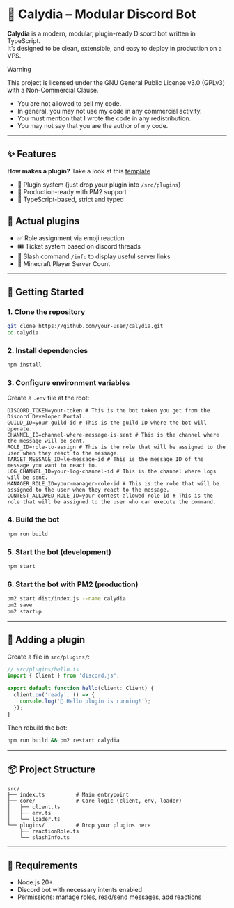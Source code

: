 # 🤖 Calydia – Modular Discord Bot

**Calydia** is a modern, modular, plugin-ready Discord bot written in TypeScript.  
It’s designed to be clean, extensible, and easy to deploy in production on a VPS.

> [!WARNING]  
> This project is licensed under the GNU General Public License v3.0 (GPLv3) with a Non-Commercial Clause.
>
> - You are not allowed to sell my code.
> - In general, you may not use my code in any commercial activity.
> - You must mention that I wrote the code in any redistribution.
> - You may not say that you are the author of my code.

---

## ✨ Features
**How makes a plugin?** Take a look at this [template](https://github.com/loyfael/Calydia/blob/main/src/plugins/pluginExample.md)
- 🧩 Plugin system (just drop your plugin into `/src/plugins`)
- 🔁 Production-ready with PM2 support
- 🧪 TypeScript-based, strict and typed
## 🧩 Actual plugins 
- ✅ Role assignment via emoji reaction
- 🎟️ Ticket system based on discord threads
- 💬 Slash command `/info` to display useful server links
- 🧊 Minecraft Player Server Count
---

## 🚀 Getting Started

### 1. Clone the repository

```bash
git clone https://github.com/your-user/calydia.git
cd calydia
```

### 2. Install dependencies

```bash
npm install
```

### 3. Configure environment variables

Create a `.env` file at the root:

```env
DISCORD_TOKEN=your-token # This is the bot token you get from the Discord Developer Portal.
GUILD_ID=your-guild-id # This is the guild ID where the bot will operate.
CHANNEL_ID=channel-where-message-is-sent # This is the channel where the message will be sent.
ROLE_ID=role-to-assign # This is the role that will be assigned to the user when they react to the message.
TARGET_MESSAGE_ID=le-message-id # This is the message ID of the message you want to react to.
LOG_CHANNEL_ID=your-log-channel-id # This is the channel where logs will be sent.
MANAGER_ROLE_ID=your-manager-role-id # This is the role that will be assigned to the user when they react to the message.
CONTEST_ALLOWED_ROLE_ID=your-contest-allowed-role-id # This is the role that will be assigned to the user who can execute the command.
```

### 4. Build the bot

```bash
npm run build
```

### 5. Start the bot (development)

```bash
npm start
```

### 6. Start the bot with PM2 (production)

```bash
pm2 start dist/index.js --name calydia
pm2 save
pm2 startup
```

---

## 🧩 Adding a plugin

Create a file in `src/plugins/`:

```ts
// src/plugins/hello.ts
import { Client } from 'discord.js';

export default function hello(client: Client) {
  client.on('ready', () => {
    console.log('👋 Hello plugin is running!');
  });
}
```

Then rebuild the bot:

```bash
npm run build && pm2 restart calydia
```

---

## 📦 Project Structure

```
src/
├── index.ts          # Main entrypoint
├── core/             # Core logic (client, env, loader)
│   ├── client.ts
│   ├── env.ts
│   └── loader.ts
└── plugins/          # Drop your plugins here
    ├── reactionRole.ts
    └── slashInfo.ts
```

---

## 🔧 Requirements

- Node.js 20+
- Discord bot with necessary intents enabled
- Permissions: manage roles, read/send messages, add reactions

